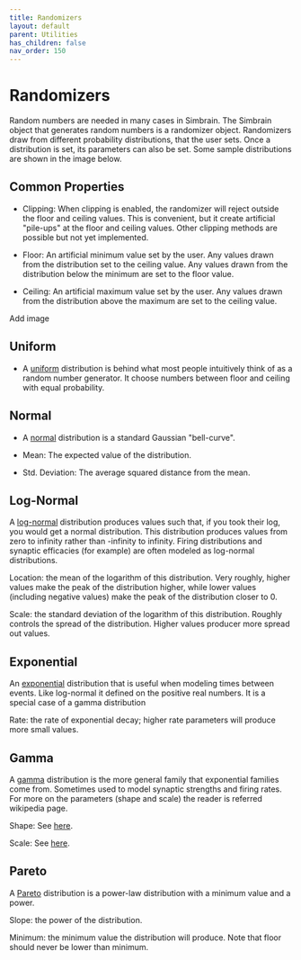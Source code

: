```yaml
---
title: Randomizers
layout: default
parent: Utilities
has_children: false
nav_order: 150
---
```


# Randomizers

Random numbers are needed in many cases in Simbrain. The Simbrain object that generates random numbers is a randomizer object. Randomizers draw from different probability distributions, that the user sets. Once a distribution is set, its parameters can also be set. Some sample distributions are shown in the image below.

## Common Properties

- Clipping: When clipping is enabled, the randomizer will reject outside the floor and ceiling values. This is convenient, but it create artificial "pile-ups" at the floor and ceiling values. Other clipping methods are possible but not yet implemented.

- Floor: An artificial minimum value set by the user. Any values drawn from the distribution set to the ceiling value. Any values drawn from the distribution below the minimum are set to the floor value.

- Ceiling: An artificial maximum value set by the user. Any values drawn from the distribution above the maximum are set to the ceiling value.

<!-- TODO --> Add image

## Uniform

- A [uniform](https://en.wikipedia.org/wiki/Continuous_uniform_distribution) distribution is behind what most people intuitively think of as a random number generator. It choose numbers between floor and ceiling with equal probability.

## Normal

- A [normal](https://en.wikipedia.org/wiki/Normal_distribution) distribution is a standard Gaussian "bell-curve".

- Mean: The expected value of the distribution.

- Std. Deviation: The average squared distance from the mean.

## Log-Normal

A [log-normal](https://en.wikipedia.org/wiki/Log-normal_distribution) distribution produces values such that, if you took their log, you would get a normal distribution. This distribution produces values from zero to infinity rather than -infinity to infinity. Firing distributions and synaptic efficacies (for example) are often modeled as log-normal distributions.

Location: the mean of the logarithm of this distribution. Very roughly, higher values make the peak of the distribution higher, while lower values (including negative values) make the peak of the distribution closer to 0.

Scale: the standard deviation of the logarithm of this distribution. Roughly controls the spread of the distribution. Higher values producer more spread out values.

## Exponential

An [exponential](https://en.wikipedia.org/wiki/Exponential_distribution) distribution that is useful when modeling times between events. Like log-normal it defined on the positive real numbers. It is a special case of a gamma distribution

Rate: the rate of exponential decay; higher rate parameters will produce more small values.

## Gamma

A [gamma](https://en.wikipedia.org/wiki/Gamma_distribution) distribution is the more general family that exponential families come from. Sometimes used to model synaptic strengths and firing rates. For more on the parameters (shape and scale) the reader is referred wikipedia page.

Shape: See [here](https://en.wikipedia.org/wiki/Gamma_distribution#Characterization_using_shape_k_and_scale_.CE.B8).

Scale: See [here](https://en.wikipedia.org/wiki/Gamma_distribution#Characterization_using_shape_k_and_scale_.CE.B8).

## Pareto

A [Pareto](https://en.wikipedia.org/wiki/Pareto_distribution) distribution is a power-law distribution with a minimum value and a power.

Slope: the power of the distribution.

Minimum: the minimum value the distribution will produce. Note that floor should never be lower than minimum.